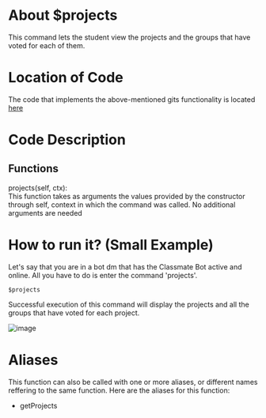 # About $projects
This command lets the student view the projects and the groups that have voted for each of them.
# Location of Code
The code that implements the above-mentioned gits functionality is located [here](https://github.com/SE21-Team2/ClassMateBot/blob/main/cogs/voting.py)

# Code Description
## Functions
projects(self, ctx): <br>
This function takes as arguments the values provided by the constructor through self, context in which the command was called. No additional arguments are needed

# How to run it? (Small Example)
Let's say that you are in a bot dm that has the Classmate Bot active and online. All you have to do is 
enter the command 'projects'.
```
$projects
```
Successful execution of this command will display the projects and all the groups that have voted for each project.

![image](https://user-images.githubusercontent.com/32313919/140250910-3aa8d6cd-000d-4b51-949a-0c60f3464c3b.png)

# Aliases

This function can also be called with one or more aliases, or different names reffering to the same function. Here are the aliases for this function:

 - getProjects
 